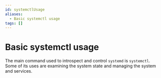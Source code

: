 ```yaml
---
id: systemctlUsage
aliases:
  - Basic systemctl usage
tags: []
---
```


# Basic systemctl usage

The main command used to introspect and control `systemd` is `systemctl`. Some
of its uses are examining the system state and managing the system and services.
